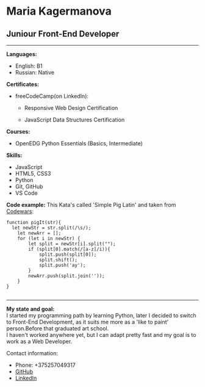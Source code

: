 # Maria Kagermanova

## Juniour Front-End Developer

***

**Languages:**
- English: B1
- Russian: Native

**Certificates:**
- freeCodeCamp(on LinkedIn):
    - Responsive Web Design Certification

    - JavaScript Data Structures Certification

**Courses:**
- OpenEDG Python Essentials (Basics, Intermediate)
 
**Skills:**
- JavaScript
- HTML5, CSS3
- Python
- Git, GitHub
- VS Code

**Code example:**
This Kata's called 'Simple Pig Latin' and taken from [Codewars](https://www.codewars.com/kata/520b9d2ad5c005041100000f):
```
function pigIt(str){
  let newStr = str.split(/\s/);
    let newArr = [];
    for (let i in newStr) {
        let split = newStr[i].split("");
        if (split[0].match(/[a-z]/i)){   
            split.push(split[0]);
            split.shift();
            split.push('ay');
        }
        newArr.push(split.join(''));
    }
}
    
```

***

**My state and goal:**  
    I started my programming path by learning Python, later I decided to switch to Front-End Development, as it suits me more as a 'like to paint' person.Before that graduated art school.  
    I haven't worked anywhere yet, but I can adapt pretty fast and my goal is to work as a Web Developer.

Contact information:
* Phone: +375257049317
* [GitHub](https://github.com/maria98kgm)
* [LinkedIn](https://www.linkedin.com/in/maria-kagermanova-88569021b/)